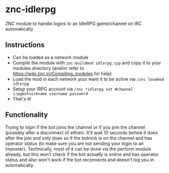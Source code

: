 # znc-idlerpg
ZNC module to handle logins to an IdleRPG game/channel on IRC automatically

## Instructions
- Can be loaded as a network module
- Compile the module with `znc-buildmod idlerpg.cpp` and copy it to your modules directory (and/or refer to https://wiki.znc.in/Compiling_modules for help)
- Load the mod in each network your want it to be active via `/znc loadmod idlerpg`
- Setup your IRPG account via `/znc *idlerpg set #channel irpgbotnickname username password`
- That's it!

## Functionality
Trying to login if the bot joins the channel or if you join the channel (possibly after a disconnect of either). It'll wait 10 seconds before it does after the join and only does so if the botnick is on the channel and has operator status (to make sure you are not sending your login to an imposter). Technically, most of it can be done via the perform module already, but this won't check if the bot actually is online and has operator status and also won't work if the bot reconnects and doesn't log you in automatically.
